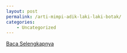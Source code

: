```yaml
---
layout: post
permalink: /arti-mimpi-adik-laki-laki-botak/
categories:
    - Uncategorized
---
```


[Baca Selengkapnya](/10)